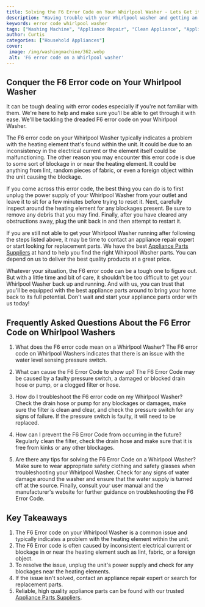 ```yaml
---
title: Solving the F6 Error Code on Your Whirlpool Washer - Lets Get it Straightened Out
description: "Having trouble with your Whirlpool washer and getting an F6 error code Dont worry were here to help This blog post will show you how to solve the F6 error code and get your washer running again"
keywords: error code whirlpool washer
tags: ["Washing Machine", "Appliance Repair", "Clean Appliance", "Appliance Brand"]
author: Curtis
categories: ["Household Appliances"]
cover: 
 image: /img/washingmachine/362.webp
 alt: 'F6 error code on a Whirlpool washer'
---
```

## Conquer the F6 Error code on Your Whirlpool Washer
It can be tough dealing with error codes especially if you're not familiar with them. We're here to help and make sure you'll be able to get through it with ease. We'll be tackling the dreaded F6 error code on your Whirlpool Washer.

The F6 error code on your Whirlpool Washer typically indicates a problem with the heating element that's found within the unit. It could be due to an inconsistency in the electrical current or the element itself could be malfunctioning. The other reason you may encounter this error code is due to some sort of blockage in or near the heating element. It could be anything from lint, random pieces of fabric, or even a foreign object within the unit causing the blockage.

If you come across this error code, the best thing you can do is to first unplug the power supply of your Whirlpool Washer from your outlet and leave it to sit for a few minutes before trying to reset it. Next, carefully inspect around the heating element for any blockages present. Be sure to remove any debris that you may find. Finally, after you have cleared any obstructions away, plug the unit back in and then attempt to restart it. 

If you are still not able to get your Whirlpool Washer running after following the steps listed above, it may be time to contact an appliance repair expert or start looking for replacement parts. We have the best [Appliance Parts Suppliers](./pages/appliance-parts-suppliers/) at hand to help you find the right Whirpool Washer parts. You can depend on us to deliver the best quality products at a great price. 

Whatever your situation, the F6 error code can be a tough one to figure out. But with a little time and bit of care, it shouldn't be too difficult to get your Whirlpool Washer back up and running. And with us, you can trust that you'll be equipped with the best appliance parts around to bring your home back to its full potential. Don't wait and start your appliance parts order with us today!

## Frequently Asked Questions About the F6 Error Code on Whirlpool Washers

1. What does the F6 error code mean on a Whirlpool Washer?
 The F6 error code on Whirlpool Washers indicates that there is an issue with the water level sensing pressure switch. 

2. What can cause the F6 Error Code to show up?
 The F6 Error Code may be caused by a faulty pressure switch, a damaged or blocked drain hose or pump, or a clogged filter or hose.

3. How do I troubleshoot the F6 error code on my Whirlpool Washer?
 Check the drain hose or pump for any blockages or damages, make sure the filter is clean and clear, and check the pressure switch for any signs of failure. If the pressure switch is faulty, it will need to be replaced.

4. How can I prevent the F6 Error Code from occurring in the future?
 Regularly clean the filter, check the drain hose and make sure that it is free from kinks or any other blockages.

5. Are there any tips for solving the F6 Error Code on a Whirlpool Washer?
 Make sure to wear appropriate safety clothing and safety glasses when troubleshooting your Whirlpool Washer. Check for any signs of water damage around the washer and ensure that the water supply is turned off at the source. Finally, consult your user manual and the manufacturer's website for further guidance on troubleshooting the F6 Error Code.

## Key Takeaways
1. The F6 Error code on your Whirlpool Washer is a common issue and typically indicates a problem with the heating element within the unit. 
2. The F6 Error code is often caused by inconsistent electrical current or blockage in or near the heating element such as lint, fabric, or a foreign object. 
3. To resolve the issue, unplug the unit's power supply and check for any blockages near the heating elements. 
4. If the issue isn't solved, contact an appliance repair expert or search for replacement parts. 
5. Reliable, high quality appliance parts can be found with our trusted [Appliance Parts Suppliers](./pages/appliance-parts-suppliers/).
